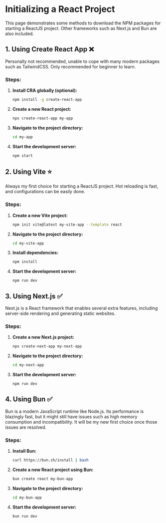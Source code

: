 # Initializing a React Project

This page demonstrates some methods to download the NPM packages for starting a ReactJS project. Other frameworks such as Next.js and Bun are also included.

## 1. Using Create React App ❌

Personally not recommended, unable to cope with many modern packages such as TailwindCSS. Only recommended for beginner to learn.

### Steps:

1. **Install CRA globally (optional):**

   ```bash
   npm install -g create-react-app
   ```

2. **Create a new React project:**

   ```bash
   npx create-react-app my-app
   ```

3. **Navigate to the project directory:**

   ```bash
   cd my-app
   ```

4. **Start the development server:**

   ```bash
   npm start
   ```

## 2. Using Vite ⭐️

Always my first choice for starting a ReactJS project. Hot reloading is fast, and configurations can be easily done.

### Steps:

1. **Create a new Vite project:**

   ```bash
   npm init vite@latest my-vite-app --template react
   ```

2. **Navigate to the project directory:**

   ```bash
   cd my-vite-app
   ```

3. **Install dependencies:**

   ```bash
   npm install
   ```

4. **Start the development server:**

   ```bash
   npm run dev
   ```

## 3. Using Next.js ✅

Next.js is a React framework that enables several extra features, including server-side rendering and generating static websites.

### Steps:

1. **Create a new Next.js project:**

   ```bash
   npx create-next-app my-next-app
   ```

2. **Navigate to the project directory:**

   ```bash
   cd my-next-app
   ```

3. **Start the development server:**

   ```bash
   npm run dev
   ```

## 4. Using Bun ✅

Bun is a modern JavaScript runtime like Node.js. Its performance is blazingly fast, but it might still have issues such as high memory consumption and incompatibility. It will be my new first choice once those issues are resolved.

### Steps:

1. **Install Bun:**

   ```bash
   curl https://bun.sh/install | bash
   ```

2. **Create a new React project using Bun:**

   ```bash
   bun create react my-bun-app
   ```

3. **Navigate to the project directory:**

   ```bash
   cd my-bun-app
   ```

4. **Start the development server:**

   ```bash
   bun run dev
   ```
